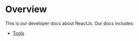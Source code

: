 # Overview
This is our developer docs about ReactJs. Our docs includes:

- [Tools](reactjs/tools.md)
